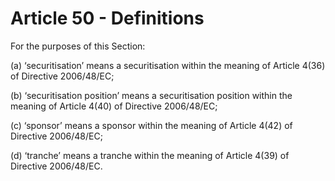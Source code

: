 # Article 50 - Definitions


For the purposes of this Section:

(a) ‘securitisation’ means a securitisation within the meaning of Article 4(36) of Directive 2006/48/EC;

(b) ‘securitisation position’ means a securitisation position within the meaning of Article 4(40) of Directive 2006/48/EC;

(c) ‘sponsor’ means a sponsor within the meaning of Article 4(42) of Directive 2006/48/EC;

(d) ‘tranche’ means a tranche within the meaning of Article 4(39) of Directive 2006/48/EC.
